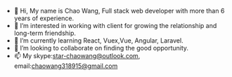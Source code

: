 - 👋 Hi, My name is Chao Wang, Full stack web developer with more than 6 years of experience.
- 👀 I’m interested in working with client for growing the relationship and long-term friendship.
- 🌱 I’m currently learning React, Vuex,Vue, Angular, Laravel.
- 💞️ I’m looking to collaborate on finding the good opportunity.
- 📫 My skype:star-chaowang@outlook.com, email:chaowang318915@gmail.com

<!---
ChaoWang318915/ChaoWang318915 is a ✨ special ✨ repository because its `README.md` (this file) appears on your GitHub profile.
You can click the Preview link to take a look at your changes.
--->

